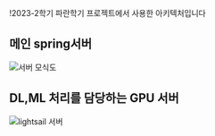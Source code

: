 !2023-2학기 파란학기 프로젝트에서 사용한 아키텍처입니다
## 메인 spring서버
![서버 모식도](https://github.com/ajou20658/song_server/assets/48721887/6a5a2309-a31e-4d62-89d9-2d0a2a5c1916)

## DL,ML 처리를 담당하는 GPU 서버
![lightsail 서버](https://github.com/ajou20658/song_server/assets/48721887/dac82913-f305-4fa6-b2a3-1a4a03aae8b2)
